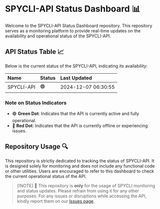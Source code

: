 # SPYCLI-API Status Dashboard 📊

Welcome to the SPYCLI-API Status Dashboard repository. This repository serves as a monitoring platform to provide real-time updates on the availability and operational status of the SPYCLI-API.

## API Status Table 📈

Below is the current status of the SPYCLI-API, indicating its availability:

| Name        | Status   | Last Updated |
| :---------- | :------- | :----------- |
| SPYCLI-API  | 🟢 | 2024-12-07 06:30:55 |

### Note on Status Indicators

- 🟢 **Green Dot**: Indicates that the API is currently active and fully operational.
- 🔴 **Red Dot**: Indicates that the API is currently offline or experiencing issues.

## Repository Usage 🔍

This repository is strictly dedicated to tracking the status of SPYCLI-API. It is designed solely for monitoring and does not include any functional code or other utilities. Users are encouraged to refer to this dashboard to check the current operational status of the API.

> [!NOTE] 🚨
> This repository is **only** for the usage of SPYCLI monitoring and status updates. Please refrain from using it for any other purposes. For any issues or disruptions while accessing the API, kindly report them on our [Issues page](https://github.com/junioralive/spycli/issues).
